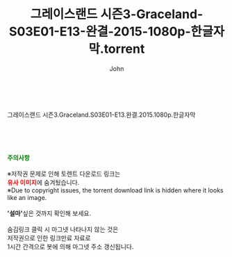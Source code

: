 ﻿---
layout: post
title:  "그레이스랜드 시즌3-Graceland-S03E01-E13-완결-2015-1080p-한글자막.torrent"
author: John
categories: [ 드라마 ]
tags: [  ]
image:  
description: "그레이스랜드 시즌3-Graceland-S03E01-E13-완결-2015-1080p-한글자막 torrent 정보 공유"
toc: true
toc_sticky: true
---

<br>
<div class="view-img">
<img alt="" class="img-tag" content="http://torrentmobile60.com/data/file/drama/2041236358_TQZyj03s_e4498b61a884d4ac0938749b90bf6cffa2712903.jpg" itemprop="image" src="http://torrentmobile60.com/data/file/drama/2041236358_TQZyj03s_e4498b61a884d4ac0938749b90bf6cffa2712903.jpg"/></div><div class="view-content" itemprop="description">
<p>그레이스랜드 시즌3.Graceland.S03E01-E13.완결.2015.1080p.한글자막<br/></p> </div>
    
<br><br><br>
<p data-ke-size="size16"><b><span style="color: green;">주의사항</span></b><br /><br />※저작권 문제로 인해 토렌트 다운로드 링크는<br /><b><span style="color: red;">유사 이미지</span></b>에 숨겨뒀습니다.<br />※Due to copyright issues, the torrent download link is hidden where it looks like an image.<br /><br /><b>'설마'</b>싶은 것까지 확인해 보세요.<br /><br />숨김링크 클릭 시 마그넷 나타나지 않는 것은<br />저작권으로 인한 링크만료 자료로<br />1시간 간격으로 봇에 의해 마그넷 주소 갱신됩니다.</p>
